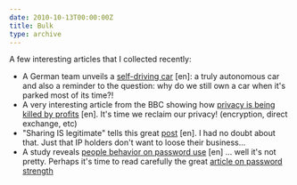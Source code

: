 ```yaml
---
date: 2010-10-13T00:00:00Z
title: Bulk
type: archive
---
```


A few interesting articles that I collected recently:

* A German team unveils a [self-driving car](http://www.physorg.com/news/2010-10-self-driving-car-unveiled-germany.html "Self-driving made in germany") \[en\]: a truly autonomous car and also a reminder to the question: why do we still own a car when it's parked most of its time?!
* A very interesting article from the BBC showing how [privacy is being killed by profits](http://www.bbc.co.uk/news/technology-11524041 "Profits killing our privacy") \[en\]. It's time we reclaim our privacy! (encryption, direct exchange, etc)
* "Sharing IS legitimate" tells this great [post](http://paigrain.debatpublic.net/?p=1766 "Sharing IS legitimate.") \[en\]. I had no doubt about that. Just that IP holders don't want to loose their business...
* A study reveals [people behavior on password use](http://www.securityweek.com/survey-reveals-how-stupid-people-are-their-passwords "People behavior on password use.") \[en\] ... well it's not pretty. Perhaps it's time to read carefully the great [article on password strength](http://en.wikipedia.org/wiki/Password_strength "Password Strength")
